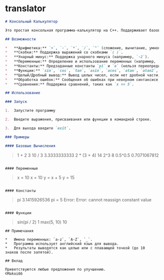 # translator
```markdown
# Консольный Калькулятор

Это простая консольная программа-калькулятор на C++. Поддерживает базовые арифметические операции, переменные, константы и некоторые математические функции.

## Возможности

*   **Арифметика:** `+`, `-`, `*`, `/`, `^` (сложение, вычитание, умножение, деление, возведение в степень).
*   **Скобки:** Поддержка выражений со скобками `( )`.
*   **Унарный минус:** Поддержка унарного минуса (например, `-2`).
*   **Переменные:** Определение и использование переменных (например, `x = 10`, `y = x + 5`).
*   **Константы:** Предзаданные константы `pi` и `e` (нельзя переопределить).
*   **Функции:** `sin`, `cos`, `tan`, `asin`, `acos`, `atan`, `atan2`, `exp`, `log`, `log10`, `max`, `min`.
*   **Целый/Дробный вывод:** Вывод целых чисел, если нет дробной части, иначе - чисел с плавающей точкой.
*   **Обработка ошибок:** Сообщения об ошибках при неверном синтаксисе и других ошибках.
*   **Сравнения:** Поддержка сравнений, таких как `x == 5`.

## Использование

### Запуск

1.  Запустите программу

2.  Введите выражения, присваивания или функции в командной строке.

3.  Для выхода введите `exit`.

### Примеры

#### Базовые Вычисления

```
> 1 + 2
3
> 10 / 3
3.3333333333
> 2 * (3 + 4)
14
> 2^3
8
> 0.5^0.5
0.7071067812
```

#### Переменные

```
> x = 10
x = 10
> y = x + 5
y = 15
```

#### Константы

```
> pi
3.1415926536
> pi = 5
Error: Error: cannot reassign constant value
```

#### Функции

```
> sin(pi / 2)
1
> max(5, 10)
10
```
## Примечания

*   Имена переменных: `a-z`, `A-Z`, `_`.
*   Программа использует английский язык для вывода.
*   Результаты выводятся как целые или с плавающей точкой (до 10 знаков после запятой).

## Вклад

Приветствуются любые предложения по улучшению.
©Makoi66
```
